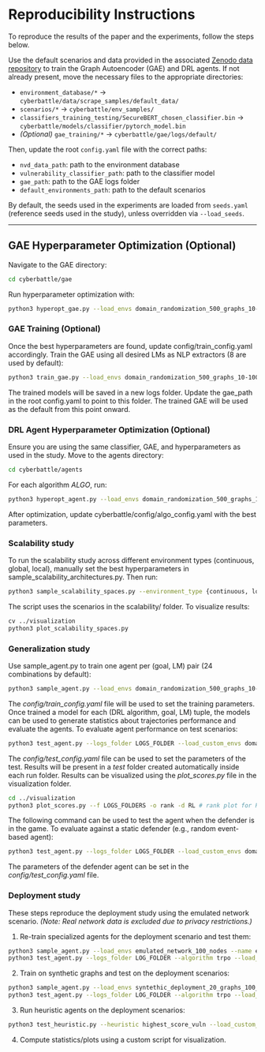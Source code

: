 # Reproducibility Instructions

To reproduce the results of the paper and the experiments, follow the steps below.

Use the default scenarios and data provided in the associated [Zenodo data repository](https://zenodo.org/records/14604652/latest) to train the Graph Autoencoder (GAE) and DRL agents. If not already present, move the necessary files to the appropriate directories:

- `environment_database/*` → `cyberbattle/data/scrape_samples/default_data/`
- `scenarios/*` → `cyberbattle/env_samples/`
- `classifiers_training_testing/SecureBERT_chosen_classifier.bin` → `cyberbattle/models/classifier/pytorch_model.bin`
- *(Optional)* `gae_training/*` → `cyberbattle/gae/logs/default/`

Then, update the root `config.yaml` file with the correct paths:

- `nvd_data_path`: path to the environment database
- `vulnerability_classifier_path`: path to the classifier model
- `gae_path`: path to the GAE logs folder
- `default_environments_path`: path to the default scenarios

By default, the seeds used in the experiments are loaded from `seeds.yaml` (reference seeds used in the study), unless overridden via `--load_seeds`.

---

## GAE Hyperparameter Optimization (Optional)

Navigate to the GAE directory:

```bash
cd cyberbattle/gae
```
Run hyperparameter optimization with:
```bash
python3 hyperopt_gae.py --load_envs domain_randomization_500_graphs_10-100_nodes --name GAE --holdout
```

### GAE Training (Optional)
Once the best hyperparameters are found, update config/train_config.yaml accordingly. Train the GAE using all desired LMs as NLP extractors (8 are used by default):
```bash
python3 train_gae.py --load_envs domain_randomization_500_graphs_10-100_nodes --name GAE --holdout
```
The trained models will be saved in a new logs folder. Update the gae_path in the root config.yaml to point to this folder. The trained GAE will be used as the default from this point onward.

### DRL Agent Hyperparameter Optimization (Optional)
Ensure you are using the same classifier, GAE, and hyperparameters as used in the study. Move to the agents directory:
```bash
cd cyberbattle/agents
```
For each algorithm _ALGO_, run:
```bash
python3 hyperopt_agent.py --load_envs domain_randomization_500_graphs_10-100_nodes --holdout --name ALGO --algorithm ALGO --environment_type {continuous, local, global}
```
After optimization, update cyberbattle/config/algo_config.yaml with the best parameters.

### Scalability study
To run the scalability study across different environment types (continuous, global, local), manually set the best hyperparameters in sample_scalability_architectures.py. Then run:
```bash
python3 sample_scalability_spaces.py --environment_type {continuous, local, global}
```
The script uses the scenarios in the scalability/ folder. To visualize results:
```bash
cv ../visualization
python3 plot_scalability_spaces.py
```

### Generalization study
Use sample_agent.py to train one agent per (goal, LM) pair (24 combinations by default):
```bash
python3 sample_agent.py --load_envs domain_randomization_500_graphs_10-100_nodes --holdout --name ALGO --algorithm ALGO
```
The _config/train\_config.yaml_ file will be used to set the training parameters.
Once trained a model for each (DRL algorithm, goal, LM) tuple, the models can be used to generate statistics about trajectories performance and evaluate the agents.
To evaluate agent performance on test scenarios:
```bash
python3 test_agent.py --logs_folder LOGS_FOLDER --load_custom_envs domain_randomization_500_graphs_10-100_nodes --last_checkpoint --option agent_performances --val_checkpoints --no_random
```
The _config/test\_config.yaml_ file can be used to set the parameters of the test.
Results will be present in a _test_ folder created automatically inside each run folder.
Results can be visualized using the _plot_scores.py_ file in the visualization folder.
```bash
cd ../visualization
python3 plot_scores.py --f LOGS_FOLDERS -o rank -d RL # rank plot for RL algorithms
```
The following command can be used to test the agent when the defender is in the game.
To evaluate against a static defender (e.g., random event-based agent):
```bash
python3 test_agent.py --logs_folder LOGS_FOLDER --load_custom_envs domain_randomization_500_graphs_10-100_nodes --last_checkpoint --option agent_performances --val_checkpoints --no_random --static_defender_agent events
```
The parameters of the defender agent can be set in the _config/test\_config.yaml_ file.

### Deployment study

These steps reproduce the deployment study using the emulated network scenario. _(Note: Real network data is excluded due to privacy restrictions.)_

1. Re-train specialized agents for the deployment scenario and test them:
```bash
python3 sample_agent.py --load_envs emulated_network_100_nodes --name emulated --algorithm trpo
python3 test_agent.py --logs_folder LOG_FOLDER --algorithm trpo --load_custom_envs emulated_network_100_nodes --last_checkpoint --option agent_performances
```

2. Train on synthetic graphs and test on the deployment scenarios:

```bash
python3 sample_agent.py --load_envs syntethic_deployment_20_graphs_100_nodes --name syntethic --algorithm trpo --holdout
python3 test_agent.py --logs_folder LOG_FOLDER --algorithm trpo --load_custom_envs emulated_network_100_nodes --last_checkpoint --option agent_performances
```

3. Run heuristic agents on the deployment scenarios:
```bash
python3 test_heuristic.py --heuristic highest_score_vuln --load_custom_envs emulated_network_100_nodes --option heuristic_performances --no_random
```

4. Compute statistics/plots using a custom script for visualization.
